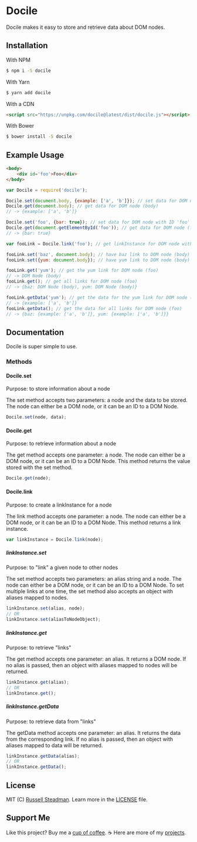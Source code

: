 # Docile
Docile makes it easy to store and retrieve data about DOM nodes.

## Installation

With NPM
```bash
$ npm i -S docile
```

With Yarn
```bash
$ yarn add docile
```

With a CDN
```html
<script src="https://unpkg.com/docile@latest/dist/docile.js"></script>
```

With Bower
```bash
$ bower install -S docile
```

## Example Usage

```html
<body>
    <div id='foo'>Foo</div>
</body>
```
```js
var Docile = require('docile');

Docile.set(document.body, {example: ['a', 'b']}); // set data for DOM node (body)
Docile.get(document.body); // get data for DOM node (body)
// -> {example: ['a', 'b']}

Docile.set('foo', {bar: true}); // set data for DOM node with ID 'foo'
Docile.get(document.getElementById('foo')); // get data for DOM node (foo)
// -> {bar: true}

var fooLink = Docile.link('foo'); // get linkInstance for DOM node with ID 'foo'

fooLink.set('baz', document.body); // have baz link to DOM node (body) for DOM node (foo)
fooLink.set({yum: document.body}); // have yum link to DOM node (body) for DOM node (foo)

fooLink.get('yum'); // get the yum link for DOM node (foo)
// -> DOM Node (body)
fooLink.get(); // get all links for DOM node (foo)
// -> {baz: DOM Node (body), yum: DOM Node (body)}

fooLink.getData('yum'); // get the data for the yum link for DOM node (foo)
// -> {example: ['a', 'b']}
fooLink.getData(); // get the data for all links for DOM node (foo)
// -> {baz: {example: ['a', 'b']}, yum: {example: ['a', 'b']}}
```

## Documentation
Docile is super simple to use.

### Methods

#### Docile.set
Purpose: to store information about a node

The set method accepts two parameters: a node and the data to be stored. The node can either be a DOM node, or it can be an ID to a DOM Node.

```js
Docile.set(node, data);
```

#### Docile.get
Purpose: to retrieve information about a node

The get method accepts one parameter: a node. The node can either be a DOM node, or it can be an ID to a DOM Node. This method returns the value stored with the set method.

```js
Docile.get(node);
```

#### Docile.link
Purpose: to create a linkInstance for a node

The link method accepts one parameter: a node. The node can either be a DOM node, or it can be an ID to a DOM Node. This method returns a link instance.

```js
var linkInstance = Docile.link(node);
```

##### linkInstance.set
Purpose: to "link" a given node to other nodes

The set method accepts two parameters: an alias string and a node. The node can either be a DOM node, or it can be an ID to a DOM Node. To set multiple links at one time, the set method also accepts an object with aliases mapped to nodes.

```js
linkInstance.set(alias, node);
// OR
linkInstance.set(aliasToNodeObject);
```

##### linkInstance.get
Purpose: to retrieve "links"

The get method accepts one parameter: an alias. It returns a DOM node. If no alias is passed, then an object with aliases mapped to nodes will be returned.

```js
linkInstance.get(alias);
// OR
linkInstance.get();
```

##### linkInstance.getData
Purpose: to retrieve data from "links"

The getData method accepts one parameter: an alias. It returns the data from the corresponding link. If no alias is passed, then an object with aliases mapped to data will be returned.

```js
linkInstance.getData(alias);
// OR
linkInstance.getData();
```

## License

MIT (C) [Russell Steadman](https://teamtofu.github.io/contact). Learn more in the [LICENSE](https://github.com/teamtofu/docile/blob/master/LICENSE) file.

## Support Me

Like this project? Buy me a [cup of coffee](https://www.paypal.me/RussellSteadman/3). &#x2615; Here are more of my [projects](https://teamtofu.github.io/).